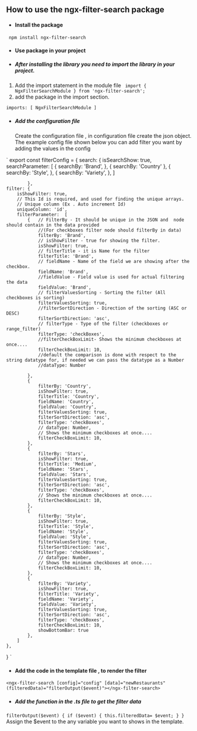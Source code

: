 
##  How to use the ngx-filter-search package
- #### Install the package 
` npm install ngx-filter-search`
-  #### Use package in your project
-  ##### After installing the library you need to import the library in your project.

 1. Add the import statement in the module file
`  import { NgxFilterSearchModule } from 'ngx-filter-search'; `
 2.  add the package in the import section.

 `imports: [ NgxFilterSearchModule ] `

- #####  Add the configuration file

  Create the configuration file , in configuration file create the json object. The example config file shown below you can add filter you want by adding the values in the config

`     export const filterConfig = {
    search: {
                isSearchShow: true,
                searchParameter: [
                   {
                       searchBy: 'Brand',
                   },
                   {
                       searchBy: 'Country'
                   },
                   {
                        searchBy: 'Style',
                   },
                   {
                        searchBy: 'Variety',
                   },
                ]

            },
    filter: {
        isShowFilter: true,
        // This Id is required, and used for finding the unique arrays.
        // Unique column (Ex . Auto increment Id)
        uniqueColumn: 'id',
        filterParameter:  [
            {   // FilterBy - It should be unique in the JSON and  node should contain in the data provided
                //(For checkboxes filter node should filterBy in data)
                filterBy: 'Brand',
                // isShowFilter - true for showing the filter.
                isShowFilter: true,
                // filterTitle - it is Name for the filter
                filterTitle: 'Brand',
                // fieldName - Name of the field we are showing after the checkbox.
                fieldName: 'Brand',
                //fieldValue - Field value is used for actual filtering the data
                fieldValue: 'Brand',
                // filterValuesSorting - Sorting the filter (All checkboxes is sorting)
                filterValuesSorting: true,
                //filterSortDirection - Direction of the sorting (ASC or DESC)
                filterSortDirection: 'asc',
                // filterType - Type of the filter (checkboxes or range_filter)
                filterType: 'checkBoxes',
                //filterCheckBoxLimit- Shows the minimum checkboxes at once....
                filterCheckBoxLimit: 10,
                //default the comparison is done with respect to the string datatype for, if needed we can pass the datatype as a Number
                //dataType: Number

            },
            {
                filterBy: 'Country',
                isShowFilter: true,
                filterTitle: 'Country',
                fieldName: 'Country',
                fieldValue: 'Country',
                filterValuesSorting: true,
                filterSortDirection: 'asc',
                filterType: 'checkBoxes',
                // dataType: Number,
                // Shows the minimum checkboxes at once....
                filterCheckBoxLimit: 10,
            },
            {
                filterBy: 'Stars',
                isShowFilter: true,
                filterTitle: 'Medium',
                fieldName: 'Stars',
                fieldValue: 'Stars',
                filterValuesSorting: true,
                filterSortDirection: 'asc',
                filterType: 'checkBoxes',
                // Shows the minimum checkboxes at once....
                filterCheckBoxLimit: 10,
            },
            {
                filterBy: 'Style',
                isShowFilter: true,
                filterTitle: 'Style',
                fieldName: 'Style',
                fieldValue: 'Style',
                filterValuesSorting: true,
                filterSortDirection: 'asc',
                filterType: 'checkBoxes',
                // dataType: Number,
                // Shows the minimum checkboxes at once....
                filterCheckBoxLimit: 10,
            },
            {
                filterBy: 'Variety',
                isShowFilter: true,
                filterTitle: 'Variety',
                fieldName: 'Variety',
                fieldValue: 'Variety',
                filterValuesSorting: true,
                filterSortDirection: 'asc',
                filterType: 'checkBoxes',
                filterCheckBoxLimit: 10,
                showBottomBar: true
            },
        ]
    },
}
`



- #### Add the code in the template file , to render the filter

`<ngx-filter-search [config]="config" [data]="newRestaurants" (filteredData)="filterOutput($event)"></ngx-filter-search> `

- ##### Add the function in the .ts file to get the filter data

`filterOutput($event) {
if ($event) {
      this.filteredData= $event;
    }
  }
  `
  Assign the $event to the any variable you want to shows in the template.